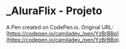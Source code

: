 # _AluraFlix - Projeto

A Pen created on CodePen.io. Original URL: [https://codepen.io/camiladev_/pen/YzBrBBq](https://codepen.io/camiladev_/pen/YzBrBBq).

